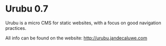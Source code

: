 Urubu 0.7
=========

Urubu is a micro CMS for static websites, with a focus on good navigation
practices.

All info can be found on the website: http://urubu.jandecaluwe.com
